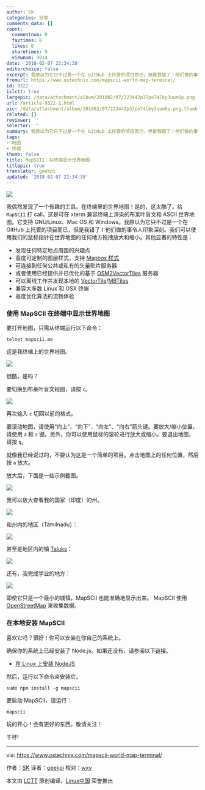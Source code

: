 ```yaml
---
author: Sk
categories: 分享
comments_data: []
count:
  commentnum: 0
  favtimes: 6
  likes: 0
  sharetimes: 0
  viewnum: 9014
date: '2018-02-07 22:34:38'
editorchoice: false
excerpt: 我原以为它只不过是一个在 GitHub 上托管的项目而已，但是我错了！他们做的事令人印象深刻。我们可以使用我们的鼠标指针在世界地图的任何地方拖拽放大和缩小。
fromurl: https://www.ostechnix.com/mapscii-world-map-terminal/
id: 9322
islctt: true
largepic: /data/attachment/album/201802/07/223442p37po74lby3uum6p.png
url: /article-9322-1.html
pic: /data/attachment/album/201802/07/223442p37po74lby3uum6p.png.thumb.jpg
related: []
reviewer: ''
selector: ''
summary: 我原以为它只不过是一个在 GitHub 上托管的项目而已，但是我错了！他们做的事令人印象深刻。我们可以使用我们的鼠标指针在世界地图的任何地方拖拽放大和缩小。
tags:
- 地图
- 终端
thumb: false
title: MapSCII：在终端显示世界地图
titlepic: true
translator: geekpi
updated: '2018-02-07 22:34:38'
---
```


![](/data/attachment/album/201802/07/223442p37po74lby3uum6p.png)


我偶然发现了一个有趣的工具。在终端里的世界地图！是的，这太酷了。给 `MapSCII` 打 call，这是可在 xterm 兼容终端上渲染的布莱叶盲文和 ASCII 世界地图。它支持 GNU/Linux、Mac OS 和 Windows。我原以为它只不过是一个在 GitHub 上托管的项目而已，但是我错了！他们做的事令人印象深刻。我们可以使用我们的鼠标指针在世界地图的任何地方拖拽放大和缩小。其他显著的特性是：


* 发现任何特定地点周围的兴趣点
* 高度可定制的图层样式，支持 [Mapbox 样式](https://www.mapbox.com/mapbox-gl-style-spec/)
* 可连接到任何公共或私有的矢量贴片服务器
* 或者使用已经提供并已优化的基于 [OSM2VectorTiles](https://github.com/osm2vectortiles) 服务器
* 可以离线工作并发现本地的 [VectorTile](https://github.com/mapbox/vector-tile-spec)/[MBTiles](https://github.com/mapbox/mbtiles-spec)
* 兼容大多数 Linux 和 OSX 终端
* 高度优化算法的流畅体验


### 使用 MapSCII 在终端中显示世界地图


要打开地图，只需从终端运行以下命令：



```
telnet mapscii.me

```

这是我终端上的世界地图。


![](/data/attachment/album/201802/07/223443njaa5uij55335ic3.png)


很酷，是吗？


要切换到布莱叶盲文视图，请按 `c`。


![](/data/attachment/album/201802/07/223445ps444sbp9zysqz33.png)


再次输入 `c` 切回以前的格式。


要滚动地图，请使用“向上”、“向下”、“向左”、“向右”箭头键。要放大/缩小位置，请使用 `a` 和 `z` 键。另外，你可以使用鼠标的滚轮进行放大或缩小。要退出地图，请按 `q`。


就像我已经说过的，不要认为这是一个简单的项目。点击地图上的任何位置，然后按 `a` 放大。


放大后，下面是一些示例截图。


![](/data/attachment/album/201802/07/223446wvccjh5vib9zevka.png)


我可以放大查看我的国家（印度）的州。


![](/data/attachment/album/201802/07/223448slxz9tb5akabzoag.png)


和州内的地区（Tamilnadu）：


![](/data/attachment/album/201802/07/223450keltechl9hr9ch04.png)


甚至是地区内的镇 [Taluks](https://en.wikipedia.org/wiki/Tehsils_of_India)：


![](/data/attachment/album/201802/07/223452hwdckwck1c2wwzkw.png)


还有，我完成学业的地方：


![](/data/attachment/album/201802/07/223454c6x3z5wxnks2mwun.png)


即使它只是一个最小的城镇，MapSCII 也能准确地显示出来。 MapSCII 使用 [OpenStreetMap](https://www.openstreetmap.org/) 来收集数据。


### 在本地安装 MapSCII


喜欢它吗？很好！你可以安装在你自己的系统上。


确保你的系统上已经安装了 Node.js。如果还没有，请参阅以下链接。


* [在 Linux 上安装 NodeJS](https://www.ostechnix.com/install-node-js-linux/)


然后，运行以下命令来安装它。



```
sudo npm install -g mapscii

```

要启动 MapSCII，请运行：



```
mapscii

```

玩的开心！会有更好的东西。敬请关注！


干杯!




---


via: <https://www.ostechnix.com/mapscii-world-map-terminal/>


作者：[SK](https://www.ostechnix.com/author/sk/) 译者：[geekpi](https://github.com/geekpi) 校对：[wxy](https://github.com/wxy)


本文由 [LCTT](https://github.com/LCTT/TranslateProject) 原创编译，[Linux中国](https://linux.cn/) 荣誉推出